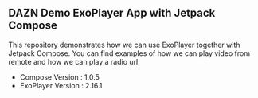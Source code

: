 ## DAZN Demo ExoPlayer App with Jetpack Compose

This repository demonstrates how we can use ExoPlayer together with Jetpack Compose. You can find examples of how we can play video from remote and how we can play a radio url.
- Compose Version : 1.0.5
- ExoPlayer Version : 2.16.1

